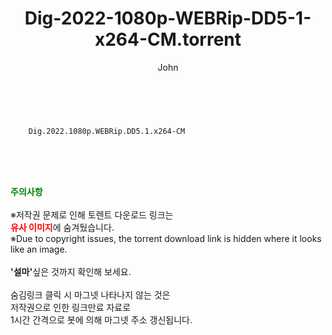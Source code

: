 ﻿---
layout: post
title:  "    Dig-2022-1080p-WEBRip-DD5-1-x264-CM.torrent"
author: John
categories: [ 영화 ]
tags: [  ]
image:  
description: "    Dig-2022-1080p-WEBRip-DD5-1-x264-CM torrent 정보 공유"
toc: true
toc_sticky: true
---

<br>

        Dig.2022.1080p.WEBRip.DD5.1.x264-CM  
    
<br><br><br>
<p data-ke-size="size16"><b><span style="color: green;">주의사항</span></b><br /><br />※저작권 문제로 인해 토렌트 다운로드 링크는<br /><b><span style="color: red;">유사 이미지</span></b>에 숨겨뒀습니다.<br />※Due to copyright issues, the torrent download link is hidden where it looks like an image.<br /><br /><b>'설마'</b>싶은 것까지 확인해 보세요.<br /><br />숨김링크 클릭 시 마그넷 나타나지 않는 것은<br />저작권으로 인한 링크만료 자료로<br />1시간 간격으로 봇에 의해 마그넷 주소 갱신됩니다.</p>
